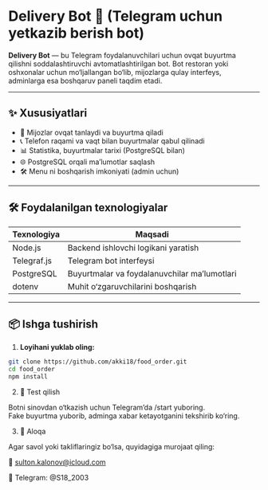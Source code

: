 # Delivery Bot 🍔 (Telegram uchun yetkazib berish bot)

**Delivery Bot** — bu Telegram foydalanuvchilari uchun ovqat buyurtma qilishni soddalashtiruvchi avtomatlashtirilgan bot. Bot restoran yoki oshxonalar uchun mo‘ljallangan bo‘lib, mijozlarga qulay interfeys, adminlarga esa boshqaruv paneli taqdim etadi.

---

## ✨ Xususiyatlari

- 🍔 Mijozlar ovqat tanlaydi va buyurtma qiladi
- 📞 Telefon raqami va vaqt bilan buyurtmalar qabul qilinadi
- 📊 Statistika, buyurtmalar tarixi (PostgreSQL bilan)
- 🌐 PostgreSQL orqali ma’lumotlar saqlash
- 🛠 Menu ni boshqarish imkoniyati (admin uchun)

---

## 🛠 Foydalanilgan texnologiyalar

| Texnologiya      | Maqsadi                                         |
|------------------|--------------------------------------------------|
| Node.js          | Backend ishlovchi logikani yaratish             |
| Telegraf.js      | Telegram bot interfeysi                         |
| PostgreSQL       | Buyurtmalar va foydalanuvchilar ma’lumotlari    |
| dotenv           | Muhit o‘zgaruvchilarini boshqarish              |

---

## 📦 Ishga tushirish

1. **Loyihani yuklab oling:**

```bash
git clone https://github.com/akki18/food_order.git
cd food_order
npm install
```

2. 🧪 Test qilish  

Botni sinovdan o‘tkazish uchun Telegram’da /start yuboring.  
Fake buyurtma yuborib, adminga xabar ketayotganini tekshirib ko‘ring.

3. 📩 Aloqa  

Agar savol yoki takliflaringiz bo‘lsa, quyidagiga murojaat qiling:

📧 sulton.kalonov@icloud.com  

📱 Telegram: @S18_2003
